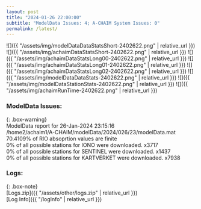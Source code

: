 ```yaml
---
layout: post
title: "2024-01-26 22:00:00"
subtitle: "ModelData Issues: 4; A-CHAIM System Issues: 0"
permalink: /latest/
---
```


![]({{ "/assets/img/modelDataDataStatsShort-2402622.png" | relative_url }})
![]({{ "/assets/img/achaimDataStatsShort-2402622.png" | relative_url }})
![]({{ "/assets/img/achaimDataStatsLong00-2402622.png" | relative_url }})
![]({{ "/assets/img/achaimDataStatsLong01-2402622.png" | relative_url }})
![]({{ "/assets/img/achaimDataStatsLong02-2402622.png" | relative_url }})
![]({{ "/assets/img/modelDataDataStats-2402622.png" | relative_url }})
![]({{ "/assets/img/modelDataStationStats-2402622.png" | relative_url }})
![]({{ "/assets/img/achaimRunTime-2402622.png" | relative_url }})


### ModelData Issues:  
  
{: .box-warning}  
 ModelData report for 26-Jan-2024 23:15:16   
 /home2/achaim1/A-CHAIM/modelData/2024/026/23/modelData.mat   
 70.4109% of RIO absoprtion values are finite   
 0% of all possible stations for IONO were downloaded. x3717   
 0% of all possible stations for SENTINEL were downloaded. x1437   
 0% of all possible stations for KARTVERKET were downloaded. x7938   
  


### Logs:  
  
{: .box-note}  
[Logs.zip]({{ "/assets/other/logs.zip" | relative_url }})  
[Log Info]({{ "/logInfo" | relative_url }})  
